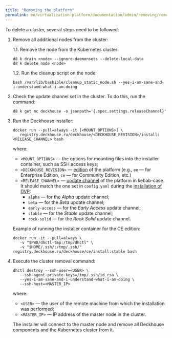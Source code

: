```yaml
---
title: "Removing the platform"
permalink: en/virtualization-platform/documentation/admin/removing/removing.html
---
```


To delete a cluster, several steps need to be followed:

1. Remove all additional nodes from the cluster:

   1.1. Remove the node from the Kubernetes cluster:

   ```shell
   d8 k drain <node> --ignore-daemonsets --delete-local-data
   d8 k delete node <node>
   ```

   1.2. Run the cleanup script on the node:

   ```shell
   bash /var/lib/bashible/cleanup_static_node.sh --yes-i-am-sane-and-i-understand-what-i-am-doing
   ```

1. Check the update channel set in the cluster. To do this, run the command:

   ```shell
   d8 k get mc deckhouse -o jsonpath='{.spec.settings.releaseChannel}'
   ```

1. Run the Deckhouse installer:

   ```shell
   docker run --pull=always -it [<MOUNT_OPTIONS>] \
      registry.deckhouse.ru/deckhouse/<DECKHOUSE_REVISION>/install:<RELEASE_CHANNEL> bash
   ```

   where:
   - `<MOUNT_OPTIONS>` — the options for mounting files into the installer container, such as SSH access keys;
   - `<DECKHOUSE_REVISION>` — [edition](../editions.html) of the platform (e.g., `ee` — for Enterprise Edition, `ce` — for Community Edition, etc.)
   - `<RELEASE_CHANNEL>` — [update channel](../update-channels.html) of the platform in kebab-case. It should match the one set in `config.yaml` during the [installation of DVP](../install/steps/install.html):
     - `alpha` — for the *Alpha* update channel;
     - `beta` — for the *Beta* update channel;
     - `early-access` — for the *Early Access* update channel;
     - `stable` — for the *Stable* update channel;
     - `rock-solid` — for the *Rock Solid* update channel.

   Example of running the installer container for the CE edition:

   ```shell
   docker run -it --pull=always \
      -v "$PWD/dhctl-tmp:/tmp/dhctl" \
      -v "$HOME/.ssh/:/tmp/.ssh/" registry.deckhouse.ru/deckhouse/ce/install:stable bash
   ```

1. Execute the cluster removal command:

   ```shell
   dhctl destroy --ssh-user=<USER> \
      --ssh-agent-private-keys=/tmp/.ssh/id_rsa \
      --yes-i-am-sane-and-i-understand-what-i-am-doing \
      --ssh-host=<MASTER_IP>
   ```

   where:
   - `<USER>` — the user of the remote machine from which the installation was performed;
   - `<MASTER_IP>` — IP address of the master node in the cluster.

   The installer will connect to the master node and remove all Deckhouse components and the Kubernetes cluster from it.
